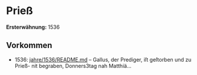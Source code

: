 # Prieß

**Ersterwähnung:** 1536

## Vorkommen
- 1536: [jahre/1536/README.md](../jahre/1536/README.md) – Gallus, der Prediger, iſt geſtorben und zu Prieß-
nit begraben, Donners3tag nah Matthiä...
